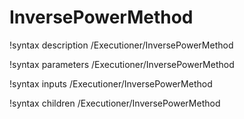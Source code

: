<!-- MOOSE Documentation Stub: Remove this when content is added. -->

# InversePowerMethod

!syntax description /Executioner/InversePowerMethod

!syntax parameters /Executioner/InversePowerMethod

!syntax inputs /Executioner/InversePowerMethod

!syntax children /Executioner/InversePowerMethod
